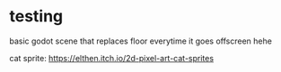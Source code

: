 # testing
 
basic godot scene that replaces floor everytime it goes offscreen hehe

cat sprite: https://elthen.itch.io/2d-pixel-art-cat-sprites
